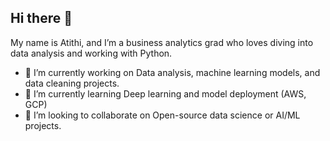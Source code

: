 ## Hi there 👋

My name is Atithi, and I’m a business analytics grad who loves diving into data analysis and working with Python.

- 🔭 I’m currently working on Data analysis, machine learning models, and data cleaning projects.
- 🌱 I’m currently learning Deep learning and model deployment (AWS, GCP)
- 👯 I’m looking to collaborate on Open-source data science or AI/ML projects.

<!--
**Atithip/Atithip** is a ✨ _special_ ✨ repository because its `README.md` (this file) appears on your GitHub profile.

Here are some ideas to get you started:

- 🔭 I’m currently working on ...
- 🌱 I’m currently learning ...
- 👯 I’m looking to collaborate on ...
- 🤔 I’m looking for help with ...
- 💬 Ask me about ...
- 📫 How to reach me: ...
- 😄 Pronouns: ...
- ⚡ Fun fact: ...
-->

